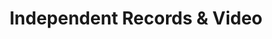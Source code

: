 ---
title: "Independent Records & Video"
url: /colorado-springs/independent-records-und-video/
shop: Musik
---